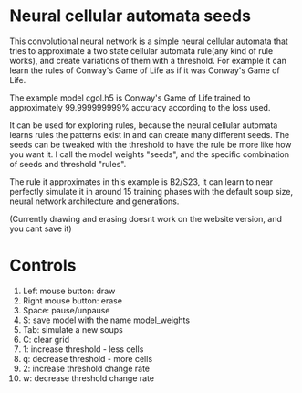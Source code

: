 # Neural cellular automata seeds

This convolutional neural network is a simple neural cellular automata that tries to approximate a two state cellular automata rule(any kind of rule works), and create variations of them with a threshold. For example it can learn the rules of Conway's Game of Life as if it was Conway's Game of Life.

The example model cgol.h5 is Conway's Game of Life trained to approximately 99.999999999% accuracy according to the loss used.

It can be used for exploring rules, because the neural cellular automata learns rules the patterns exist in and can create many different seeds. The seeds can be tweaked with the threshold to have the rule be more like how you want it.
I call the model weights "seeds", and the specific combination of seeds and threshold "rules".

The rule it approximates in this example is B2/S23, it can learn to near perfectly simulate it in around 15 training phases with the default soup size, neural network architecture and generations.

(Currently drawing and erasing doesnt work on the website version, and you cant save it)

# Controls 
1. Left mouse button: draw
2. Right mouse button: erase
3. Space: pause/unpause
4. S: save model with the name model_weights
5. Tab: simulate a new soups
6. C: clear grid
7. 1: increase threshold - less cells
8. q: decrease threshold - more cells
9. 2: increase threshold change rate
11. w: decrease threshold change rate
